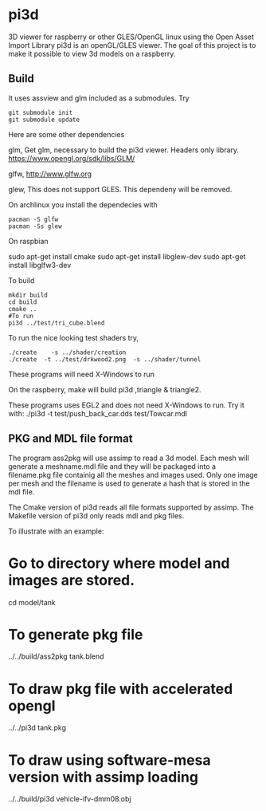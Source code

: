 # pi3d
3D viewer for raspberry or other GLES/OpenGL linux using the Open Asset Import Library
pi3d is an openGL/GLES viewer. The goal of this project is to make it possible to view 3d models on a raspberry.

## Build

It uses assview and glm included as a submodules. Try


    git submodule init
    git submodule update 
    
    
Here are some other dependencies

glm,
Get glm, necessary to build the pi3d viewer. Headers only library.
https://www.opengl.org/sdk/libs/GLM/ 

glfw,
http://www.glfw.org

glew,
This does not support GLES. This dependeny will be removed.

On archlinux you install the dependecies with

    pacman -S glfw
    pacman -Ss glew

On raspbian

   sudo apt-get install cmake
   sudo apt-get install libglew-dev
   sudo apt-get install  libglfw3-dev

To build


    mkdir build
    cd build
    cmake ..
    #To run
    pi3d ../test/tri_cube.blend

To run the nice looking test shaders try,

    ./create    -s ../shader/creation  
    ./create  -t ../test/drkwood2.png  -s ../shader/tunnel 
    
These programs will need X-Windows to run     


On the raspberry, make will build pi3d ,triangle & triangle2.

These programs uses EGL2 and does not need X-Windows to run.
Try it with:
./pi3d -t test/push_back_car.dds  test/Towcar.mdl

## PKG and MDL file format

The program ass2pkg will use assimp to read a 3d model. Each mesh will generate a meshname.mdl file and they will be packaged into a filename.pkg file containig all the meshes and images used. Only one image per mesh and the filename is used to generate a hash that is stored in the mdl file.

The Cmake version of pi3d reads all file formats supported by assimp.
The Makefile version of pi3d only reads mdl and pkg files.

To illustrate with an example:

# Go to directory where model and images are stored.
cd model/tank
# To generate pkg file
../../build/ass2pkg tank.blend
# To draw pkg file with accelerated opengl
../../pi3d tank.pkg
# To draw using software-mesa version with assimp loading
../../build/pi3d  vehicle-ifv-dmm08.obj
